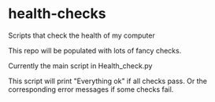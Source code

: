 # health-checks
Scripts that check the health of my computer

This repo will be populated with lots of fancy checks.

Currently the main script in Health_check.py

 This script will print "Everything ok" if all checks pass.
Or the corresponding error messages if some checks fail.
